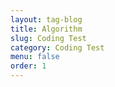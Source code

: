 ```yaml
---
layout: tag-blog
title: Algorithm
slug: Coding Test
category: Coding Test
menu: false
order: 1
---
```

